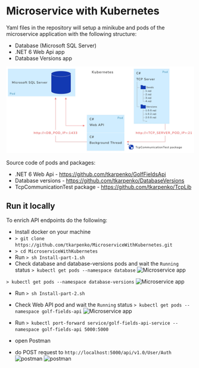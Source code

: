 # Microservice with Kubernetes

Yaml files in the repository will setup a minikube and pods of the microservice application with the following structure:

* Database (Microsoft SQL Server)
* .NET 6 Web Api app
* Database Versions app

![Microservice app](https://github.com/tkarpenko/MicroserviceWithKubernetes/blob/main/docs/Microservice.jpg)


Source code of pods and packages:
* .NET 6 Web Api - https://github.com/tkarpenko/GolfFieldsApi
* Database versions - https://github.com/tkarpenko/DatabaseVersions
* TcpCommunicationTest package - https://github.com/tkarpenko/TcpLib


## Run it locally

To enrich API endpoints do the following:
* Install docker on your machine
* ```> git clone https://github.com/tkarpenko/MicroserviceWithKubernetes.git```
* ```> cd MicroserviceWithKubernetes```
* Run 
```> sh Install-part-1.sh```
* Check database and database-versions pods and wait the `Running` status
```> kubectl get pods --namespace database```
![Microservice app](https://github.com/tkarpenko/MicroserviceWithKubernetes/blob/main/docs/db-pod.jpg)

```> kubectl get pods --namespace database-versions```
![Microservice app](https://github.com/tkarpenko/MicroserviceWithKubernetes/blob/main/docs/db-v-pod.jpg)

* Run 
```> sh Install-part-2.sh```
* Check Web API pod and wait the `Running` status
```> kubectl get pods --namespace golf-fields-api```
![Microservice app](https://github.com/tkarpenko/MicroserviceWithKubernetes/blob/main/docs/api-pod.jpg)

* Run
```> kubectl port-forward service/golf-fields-api-service --namespace golf-fields-api 5000:5000```
* open Postman
* do POST request to `http://localhost:5000/api/v1.0/User/Auth`
![postman](https://github.com/tkarpenko/MicroserviceWithKubernetes/blob/main/docs/postman1.jpg)
![postman](https://github.com/tkarpenko/MicroserviceWithKubernetes/blob/main/docs/postman1.jpg)
